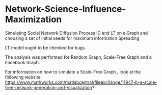 # Network-Science-Influence-Maximization
Simulating Social Network Diffusion Process IC and LT on a Graph and choosing a set of initial seeds for maximum information Spreading

LT model ought to be checked for bugs.

The analysis was performed for Random Graph, Scale-Free Graph and a Facebook Graph.

For information on how to simulate a Scale-Free Graph , look at the following website:
https://www.mathworks.com/matlabcentral/fileexchange/11947-b-a-scale-free-network-generation-and-visualization?


